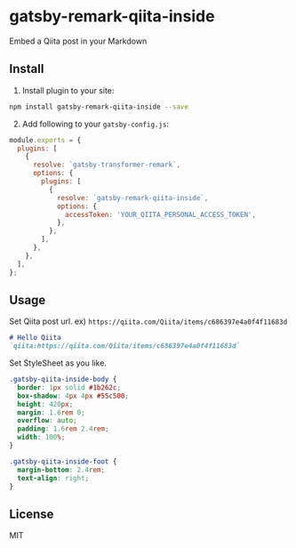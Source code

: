 # gatsby-remark-qiita-inside

Embed a Qiita post in your Markdown

## Install

1. Install plugin to your site:

```bash
npm install gatsby-remark-qiita-inside --save
```

2. Add following to your `gatsby-config.js`:

```js
module.exports = {
  plugins: [
    {
      resolve: `gatsby-transformer-remark`,
      options: {
        plugins: [
          {
            resolve: `gatsby-remark-qiita-inside`,
            options: {
              accessToken: 'YOUR_QIITA_PERSONAL_ACCESS_TOKEN',
            },
          },
        ],
      },
    },
  ],
};
```

## Usage

Set Qiita post url. ex) `https://qiita.com/Qiita/items/c686397e4a0f4f11683d`

```md
# Hello Qiita
`qiita:https://qiita.com/Qiita/items/c686397e4a0f4f11683d`
```

Set StyleSheet as you like.

```css
.gatsby-qiita-inside-body {
  border: 1px solid #1b262c;
  box-shadow: 4px 4px #55c500;
  height: 420px;
  margin: 1.6rem 0;
  overflow: auto;
  padding: 1.6rem 2.4rem;
  width: 100%;
}

.gatsby-qiita-inside-foot {
  margin-bottom: 2.4rem;
  text-align: right;
}
```

## License

MIT
